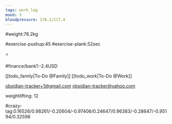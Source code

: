 ```yaml
---
tags: work_log
mood: 3
bloodpressure: 178.2/117.4
---
```


#weight:76.2kg

#exercise-pushup:45
#exercise-plank:52sec


⭐

#finance/bank1:-2.4USD

[[todo_family|To-Do @Family]]
[[todo_work|To-Do @Work]]

obsidian-tracker+1@gmail.com
obsidian-tracker@yahoo.com

weightlifting: 12

#crazy-tag:0.16526/0.98261/-0.20604/-0.97406/0.24647/0.96383/-0.28647/-0.95194/0.32598

